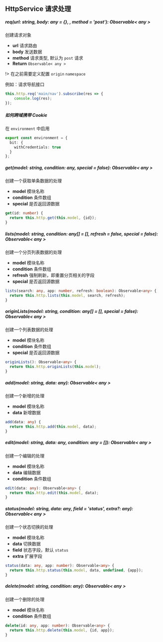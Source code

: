 ## HttpService 请求处理

##### req(url: string, body: any = {}, , method = 'post'): Observable< any >

创建请求对象

- **url** 请求路由
- **body** 发送数据
- **method** 请求类型, 默认为 `post` 请求
- **Return**  `Observable< any >`

!> 在之前需要定义配置 `origin` `namespace`

例如：请求导航接口

```typescript
this.http.req('main/nav').subscribe(res => {
    console.log(res);
});
```


##### 如何跨域携带 Cookie

在 `environment` 中启用

```typescript
export const environment = {
  bit: {
    withCredentials: true
  }
};
```

##### get(model: string, condition: any, special = false): Observable< any >

创建一个获取单条数据的处理

- **model** 模块名称
- **condition** 条件数组
- **special** 是否返回源数据

```typescript
get(id: number) {
  return this.http.get(this.model, {id});
}
```

##### lists(model: string, condition: any[] = [], refresh = false, special = false): Observable< any >

创建一个分页列表数据的处理

- **model** 模块名称
- **condition** 条件数组
- **refresh** 强制刷新，即重置分页相关的字段
- **special** 是否返回源数据

```typescript
lists(search: any, app: number, refresh: boolean): Observable<any> {
  return this.http.lists(this.model, search, refresh);
}
```

##### originLists(model: string, condition: any[] = [], special = false): Observable< any >

创建一个列表数据的处理

- **model** 模块名称
- **condition** 条件数组
- **special** 是否返回源数据

```typescript
originLists(): Observable<any> {
  return this.http.originLists(this.model);
}
```

##### add(model: string, data: any): Observable< any >

创建一个新增的处理

- **model** 模块名称
- **data** 新增数据

```typescript
add(data: any) {
  return this.http.add(this.model, data);
}
```

##### edit(model: string, data: any, condition: any = []): Observable< any >

创建一个编辑的处理

- **model** 模块名称
- **data** 编辑数据
- **condition** 条件数组

```typescript
edit(data: any): Observable<any> {
  return this.http.edit(this.model, data);
}
```

##### status(model: string, data: any, field = 'status', extra?: any): Observable< any >

创建一个状态切换的处理

- **model** 模块名称
- **data** 切换数据
- **field** 状态字段，默认 `status`
- **extra** 扩展字段

```typescript
status(data: any, app: number): Observable<any> {
  return this.http.status(this.model, data, undefined, {app});
}
```

##### delete(model: string, condition: any): Observable< any >

创建一个删除的处理

- **model** 模块名称
- **condition** 条件数组

```typescript
delete(id: any, app: number): Observable<any> {
  return this.http.delete(this.model, {id, app});
}
```